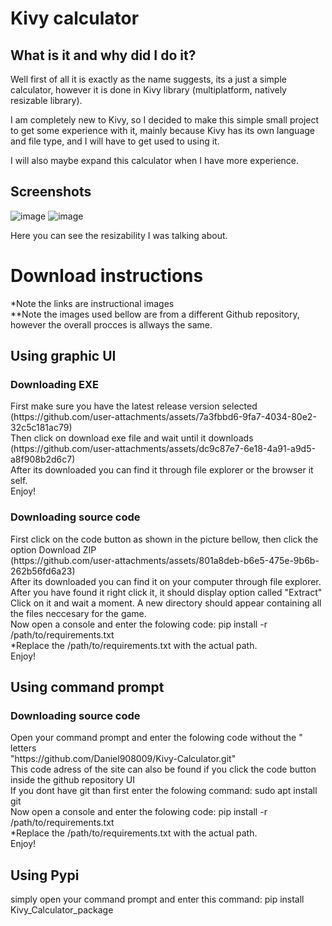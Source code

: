 # Kivy calculator
## What is it and why did I do it?
<p>Well first of all it is exactly as the name suggests, its a just a simple calculator, however it is done in Kivy library (multiplatform, natively resizable library).</p>
<p>I am completely new to Kivy, so I decided to make this simple small project to get some experience with it, mainly because Kivy has its own language and file type, and I will have to get used to using it.</p>
<p>I will also maybe expand this calculator when I have more experience.</p>

## Screenshots
![image](https://github.com/user-attachments/assets/bd391631-b258-404f-a56b-aca1d5186654)
![image](https://github.com/user-attachments/assets/ddbe8774-60a0-48e9-a464-ce2e74285898)
<p>Here you can see the resizability I was talking about.</p>

<h1>Download instructions</h1>
*Note the links are instructional images <br>
**Note the images used bellow are from a different Github repository, however the overall procces is allways the same. <br>
<h2>Using graphic UI</h2>
<h3>Downloading EXE </h3>
First make sure you have the latest release version selected <br>
(https://github.com/user-attachments/assets/7a3fbbd6-9fa7-4034-80e2-32c5c181ac79) <br>
Then click on download exe file and wait until it downloads <br>
(https://github.com/user-attachments/assets/dc9c87e7-6e18-4a91-a9d5-a8f908b2d6c7) <br>
After its downloaded you can find it through file explorer or the browser it self. <br>
Enjoy!<br>
<h3>Downloading source code </h3>
First click on the code button as shown in the picture bellow, then click the option Download ZIP <br>
(https://github.com/user-attachments/assets/801a8deb-b6e5-475e-9b6b-262b56fd6a23) <br>
After its downloaded you can find it on your computer through file explorer. After you have found it right click it, it should display option called "Extract" <br>
Click on it and wait a moment. A new directory should appear containing all the files neccesary for the game.<br>
Now open a console and enter the folowing code: pip install -r /path/to/requirements.txt <br>
*Replace the /path/to/requirements.txt with the actual path. <br>
Enjoy! <br>
<h2>Using command prompt</h2>
<h3>Downloading source code </h3>
Open your command prompt and enter the folowing code without the " letters <br>
"https://github.com/Daniel908009/Kivy-Calculator.git" <br>
This code adress of the site can also be found if you click the code button inside the github repository UI <br>
If you dont have git than first enter the folowing command: sudo apt install git <br>
Now open a console and enter the folowing code: pip install -r /path/to/requirements.txt <br>
*Replace the /path/to/requirements.txt with the actual path. <br>
Enjoy! <br>
<h2>Using Pypi</h2>
simply open your command prompt and enter this command: pip install Kivy_Calculator_package <br>
